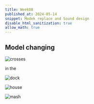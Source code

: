 ```yaml
---
title: Week08
published_at: 2024-05-14
snippet: Modek replace and Sound design
disable_html_sanitization: true
allow_math: true
---
```


## Model changing ##

![crosses](/w08/cross.png)

in the 

![dock](/w08/Dock.png)


![house](/w08/house.png)

![mash](/w08/mash.png)

